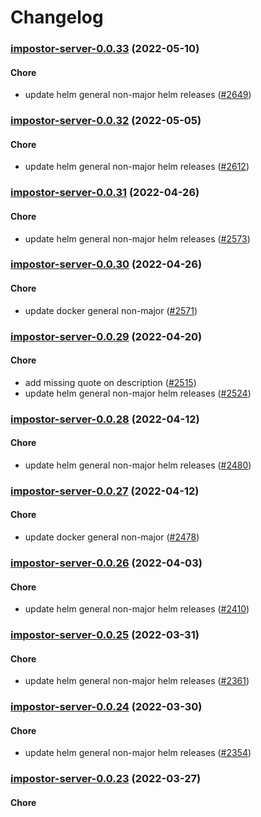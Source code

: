 # Changelog<br>


<a name="impostor-server-0.0.33"></a>
### [impostor-server-0.0.33](https://github.com/truecharts/apps/compare/impostor-server-0.0.32...impostor-server-0.0.33) (2022-05-10)

#### Chore

* update helm general non-major helm releases ([#2649](https://github.com/truecharts/apps/issues/2649))



<a name="impostor-server-0.0.32"></a>
### [impostor-server-0.0.32](https://github.com/truecharts/apps/compare/impostor-server-0.0.31...impostor-server-0.0.32) (2022-05-05)

#### Chore

* update helm general non-major helm releases ([#2612](https://github.com/truecharts/apps/issues/2612))



<a name="impostor-server-0.0.31"></a>
### [impostor-server-0.0.31](https://github.com/truecharts/apps/compare/impostor-server-0.0.30...impostor-server-0.0.31) (2022-04-26)

#### Chore

* update helm general non-major helm releases ([#2573](https://github.com/truecharts/apps/issues/2573))



<a name="impostor-server-0.0.30"></a>
### [impostor-server-0.0.30](https://github.com/truecharts/apps/compare/impostor-server-0.0.29...impostor-server-0.0.30) (2022-04-26)

#### Chore

* update docker general non-major ([#2571](https://github.com/truecharts/apps/issues/2571))



<a name="impostor-server-0.0.29"></a>
### [impostor-server-0.0.29](https://github.com/truecharts/apps/compare/impostor-server-0.0.28...impostor-server-0.0.29) (2022-04-20)

#### Chore

* add missing quote on description ([#2515](https://github.com/truecharts/apps/issues/2515))
* update helm general non-major helm releases ([#2524](https://github.com/truecharts/apps/issues/2524))



<a name="impostor-server-0.0.28"></a>
### [impostor-server-0.0.28](https://github.com/truecharts/apps/compare/impostor-server-0.0.27...impostor-server-0.0.28) (2022-04-12)

#### Chore

* update helm general non-major helm releases ([#2480](https://github.com/truecharts/apps/issues/2480))



<a name="impostor-server-0.0.27"></a>
### [impostor-server-0.0.27](https://github.com/truecharts/apps/compare/impostor-server-0.0.26...impostor-server-0.0.27) (2022-04-12)

#### Chore

* update docker general non-major ([#2478](https://github.com/truecharts/apps/issues/2478))



<a name="impostor-server-0.0.26"></a>
### [impostor-server-0.0.26](https://github.com/truecharts/apps/compare/impostor-server-0.0.25...impostor-server-0.0.26) (2022-04-03)

#### Chore

* update helm general non-major helm releases ([#2410](https://github.com/truecharts/apps/issues/2410))



<a name="impostor-server-0.0.25"></a>
### [impostor-server-0.0.25](https://github.com/truecharts/apps/compare/impostor-server-0.0.24...impostor-server-0.0.25) (2022-03-31)

#### Chore

* update helm general non-major helm releases ([#2361](https://github.com/truecharts/apps/issues/2361))



<a name="impostor-server-0.0.24"></a>
### [impostor-server-0.0.24](https://github.com/truecharts/apps/compare/impostor-server-0.0.23...impostor-server-0.0.24) (2022-03-30)

#### Chore

* update helm general non-major helm releases ([#2354](https://github.com/truecharts/apps/issues/2354))



<a name="impostor-server-0.0.23"></a>
### [impostor-server-0.0.23](https://github.com/truecharts/apps/compare/impostor-server-0.0.22...impostor-server-0.0.23) (2022-03-27)

#### Chore


